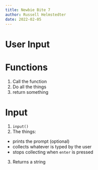 ```yaml
--- 
title: Newbie Bite 7
author: Russell Helmstedter
date: 2022-02-05
--- 
```


# User Input

# Functions

1. Call the function
2. Do all the things
3. return something

# Input

1. `input()`
2. The things:
  - prints the prompt (optional) 
  - collects whatever is typed by the user
  - stops collecting when `enter` is pressed
3. Returns a string
